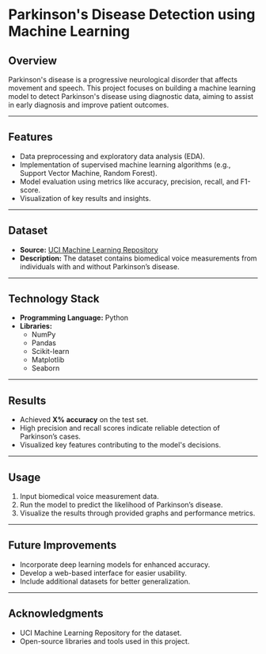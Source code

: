 # Parkinson's Disease Detection using Machine Learning

## Overview
Parkinson's disease is a progressive neurological disorder that affects movement and speech. This project focuses on building a machine learning model to detect Parkinson's disease using diagnostic data, aiming to assist in early diagnosis and improve patient outcomes.

---

## Features
- Data preprocessing and exploratory data analysis (EDA).
- Implementation of supervised machine learning algorithms (e.g., Support Vector Machine, Random Forest).
- Model evaluation using metrics like accuracy, precision, recall, and F1-score.
- Visualization of key results and insights.

---

## Dataset
- **Source:** [UCI Machine Learning Repository](https://archive.ics.uci.edu/ml/datasets/Parkinsons)
- **Description:** The dataset contains biomedical voice measurements from individuals with and without Parkinson’s disease.

---

## Technology Stack
- **Programming Language:** Python
- **Libraries:**
  - NumPy
  - Pandas
  - Scikit-learn
  - Matplotlib
  - Seaborn

---

## Results
- Achieved **X% accuracy** on the test set.
- High precision and recall scores indicate reliable detection of Parkinson’s cases.
- Visualized key features contributing to the model's decisions.

---

## Usage
1. Input biomedical voice measurement data.
2. Run the model to predict the likelihood of Parkinson’s disease.
3. Visualize the results through provided graphs and performance metrics.

---

## Future Improvements
- Incorporate deep learning models for enhanced accuracy.
- Develop a web-based interface for easier usability.
- Include additional datasets for better generalization.

---

## Acknowledgments
- UCI Machine Learning Repository for the dataset.
- Open-source libraries and tools used in this project.

